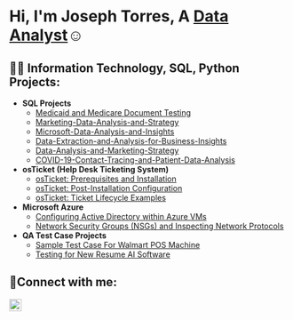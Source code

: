 <h1>Hi, I'm Joseph Torres, A <a href="https://www.linkedin.com/in/joseph-torres-2566bb2a1/">Data Analyst</a>☺</h1>

<h2>👨‍💻 Information Technology, SQL, Python Projects:</h2>

- <b>SQL Projects</b>
  - [Medicaid and Medicare Document Testing](https://github.com/jtorres2019/Medicaid-and-Medicare-Document-Testing/blob/main/Medicaid-and-Medicare-Document-Testing)
  - [Marketing-Data-Analysis-and-Strategy](https://github.com/jtorres2019/Marketing-Data-Analysis-and-Strategy/blob/main/Marketing%20Data%20Analysis%20and%20Strategy)
  - [Microsoft-Data-Analysis-and-Insights](https://github.com/jtorres2019/Microsoft-Data-Analysis-and-Insights/blob/main/Microsoft%20Data%20Analysis%20and%20Insights)
  - [Data-Extraction-and-Analysis-for-Business-Insights](https://github.com/jtorres2019/Data-Extraction-and-Analysis-for-Business-Insights/blob/main/README.md)
  - [Data-Analysis-and-Marketing-Strategy](https://github.com/jtorres2019/Data-Analysis-and-Marketing-Strategy/blob/main/README.md)
  - [COVID-19-Contact-Tracing-and-Patient-Data-Analysis](https://github.com/jtorres2019/COVID-19-Contact-Tracing-and-Patient-Data-Analysis)
- <b>osTicket (Help Desk Ticketing System)</b>
  - [osTicket: Prerequisites and Installation](https://github.com/jtorres2019/osticket-prereqs)
  - [osTicket: Post-Installation Configuration](https://github.com/jtorres2019/post-install-config)
  - [osTicket: Ticket Lifecycle Examples](https://github.com/jtorres2019/ticket-lifecycle)
- <b>Microsoft Azure</b>
  - [Configuring Active Directory within Azure VMs](https://github.com/jtorres2019/configure-ad)
  - [Network Security Groups (NSGs) and Inspecting Network Protocols](https://github.com/jtorres2019/azure-network-protocols)
- <b>QA Test Case Projects</b>
  - [Sample Test Case For Walmart POS Machine](https://github.com/jtorres2019/Sample-Test-Case-For-Walmart-POS-Machine)
  - [Testing for New Resume AI Software](https://github.com/jtorres2019/Testing-for-New-Resume-AI-Software)
<h2>🤳Connect with me:</h2>


[<img align="left" alt="Joseph Torres | LinkedIn" width="22px" src="https://cdn.jsdelivr.net/npm/simple-icons@v3/icons/linkedin.svg" />][linkedin]

[linkedin]: (https://www.linkedin.com/in/joseph-torres-762b34250/)
